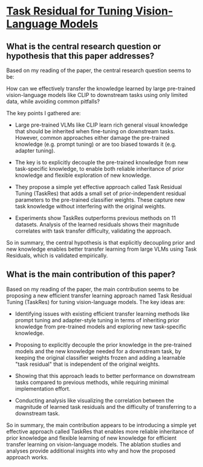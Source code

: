 # [Task Residual for Tuning Vision-Language Models](https://arxiv.org/abs/2211.10277)

## What is the central research question or hypothesis that this paper addresses?

 Based on my reading of the paper, the central research question seems to be:

How can we effectively transfer the knowledge learned by large pre-trained vision-language models like CLIP to downstream tasks using only limited data, while avoiding common pitfalls?

The key points I gathered are:

- Large pre-trained VLMs like CLIP learn rich general visual knowledge that should be inherited when fine-tuning on downstream tasks. However, common approaches either damage the pre-trained knowledge (e.g. prompt tuning) or are too biased towards it (e.g. adapter tuning).

- The key is to explicitly decouple the pre-trained knowledge from new task-specific knowledge, to enable both reliable inheritance of prior knowledge and flexible exploration of new knowledge. 

- They propose a simple yet effective approach called Task Residual Tuning (TaskRes) that adds a small set of prior-independent residual parameters to the pre-trained classifier weights. These capture new task knowledge without interfering with the original weights.

- Experiments show TaskRes outperforms previous methods on 11 datasets. Analysis of the learned residuals shows their magnitude correlates with task transfer difficulty, validating the approach.

So in summary, the central hypothesis is that explicitly decoupling prior and new knowledge enables better transfer learning from large VLMs using Task Residuals, which is validated empirically.


## What is the main contribution of this paper?

 Based on my reading of the paper, the main contribution seems to be proposing a new efficient transfer learning approach named Task Residual Tuning (TaskRes) for tuning vision-language models. The key ideas are:

- Identifying issues with existing efficient transfer learning methods like prompt tuning and adapter-style tuning in terms of inheriting prior knowledge from pre-trained models and exploring new task-specific knowledge. 

- Proposing to explicitly decouple the prior knowledge in the pre-trained models and the new knowledge needed for a downstream task, by keeping the original classifier weights frozen and adding a learnable "task residual" that is independent of the original weights.

- Showing that this approach leads to better performance on downstream tasks compared to previous methods, while requiring minimal implementation effort. 

- Conducting analysis like visualizing the correlation between the magnitude of learned task residuals and the difficulty of transferring to a downstream task.

So in summary, the main contribution appears to be introducing a simple yet effective approach called TaskRes that enables more reliable inheritance of prior knowledge and flexible learning of new knowledge for efficient transfer learning on vision-language models. The ablation studies and analyses provide additional insights into why and how the proposed approach works.
